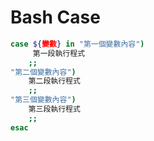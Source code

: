 # Bash Case

```bash
case ${變數} in "第一個變數內容")
     第一段執行程式
    ;;
"第二個變數內容")
    第二段執行程式
    ;;
"第三個變數內容")
    第三段執行程式
    ;;
esac

```